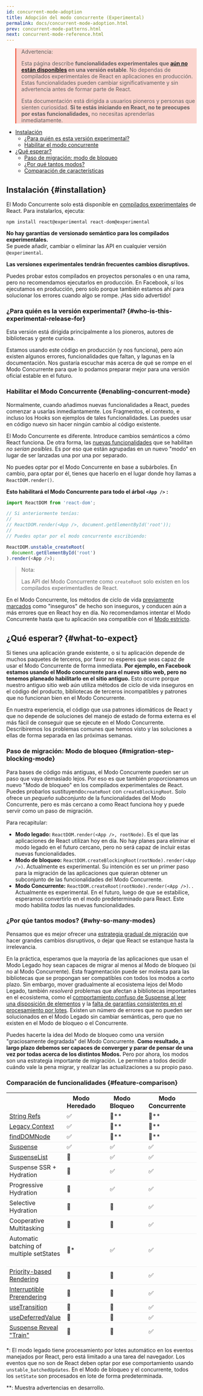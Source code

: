 ```yaml
---
id: concurrent-mode-adoption
title: Adopción del modo concurrente (Experimental)
permalink: docs/concurrent-mode-adoption.html
prev: concurrent-mode-patterns.html
next: concurrent-mode-reference.html
---
```


<style>
.scary > blockquote {
  background-color: rgba(237, 51, 21, 0.2);
  border-left-color: #ed3315;
}
</style>

<div class="scary">

>Advertencia:
>
>Esta página describe **funcionalidades experimentales que [aún no están disponibles](/docs/concurrent-mode-adoption.html) en una versión estable**. No dependas de compilados experimentales de React en aplicaciones en producción. Estas funcionalidades pueden cambiar significativamente y sin advertencia antes de formar parte de React.
>	
>Esta documentación está dirigida a usuarios pioneros y personas que sienten curiosidad. **Si te estás iniciando en React, no te preocupes por estas funcionalidades,** no necesitas aprenderlas inmediatamente.

</div>

- [Instalación](#installation)
  - [¿Para quién es esta versión experimental?](#who-is-this-experimental-release-for)
  - [Habilitar el modo concurrente](#enabling-concurrent-mode)
- [¿Qué esperar?](#what-to-expect)
  - [Paso de migración: modo de bloqueo](#migration-step-blocking-mode)
  - [¿Por qué tantos modos?](#why-so-many-modes)
  - [Comparación de características](#feature-comparison)

## Instalación {#installation}

El Modo Concurrente solo está disponible en [compilados experimentales](/blog/2019/10/22/react-release-channels.html#experimental-channel) de React. Para instalarlos, ejecuta:

```
npm install react@experimental react-dom@experimental
```

**No hay garantías de versionado semántico para los compilados experimentales.**  
Se puede añadir, cambiar o eliminar las API en cualquier versión `@experimental`.

**Las versiones experimentales tendrán frecuentes cambios disruptivos.**

Puedes probar estos compilados en proyectos personales o en una rama, pero no recomendamos ejecutarlos en producción. En Facebook, *sí* los ejecutamos en producción, pero solo porque también estamos ahí para solucionar los errores cuando algo se rompe. ¡Has sido advertido!

### ¿Para quién es la versión experimental?  {#who-is-this-experimental-release-for}

Esta versión está dirigida principalmente a los pioneros, autores de bibliotecas y gente curiosa.

Estamos usando este código en producción (y nos funciona), pero aún existen algunos errores, funcionalidades que faltan, y lagunas en la documentación. Nos gustaría escuchar más acerca de qué se rompe en el Modo Concurrente para que lo podamos preparar mejor para una versión oficial estable en el futuro.

### Habilitar el Modo Concurrente {#enabling-concurrent-mode}

Normalmente, cuando añadimos nuevas funcionalidades a React, puedes comenzar a usarlas inmediantamente. Los Fragmentos, el contexto, e incluso los Hooks son ejemplos de tales funcionalidades. Las puedes usar en código nuevo sin hacer ningún cambio al código existente.

El Modo Concurrente es diferente. Introduce cambios semánticos a cómo React funciona. De otra forma, las [nuevas funcionalidades](/docs/concurrent-mode-patterns.html) que se habilitan *no serían posibles*. Es por eso que están agrupadas en un nuevo "modo" en lugar de ser lanzadas una por una por separado.

No puedes optar por el Modo Concurrente en base a subárboles. En cambio, para optar por él, tienes que hacerlo en el lugar donde hoy llamas a `ReactDOM.render()`.

**Esto habilitará el Modo Concurrente para todo el árbol `<App />` :**

```js
import ReactDOM from 'react-dom';

// Si anteriormente tenías:
//
// ReactDOM.render(<App />, document.getElementById('root'));
//
// Puedes optar por el modo concurrente escribiendo:

ReactDOM.unstable_createRoot(
  document.getElementById('root')
).render(<App />);
```

>Nota:
>
>Las API del Modo Concurrente como `createRoot` solo existen en los compilados experimentadles de React.

En el Modo Concurrente, los métodos de ciclo de vida [previamente marcados](/blog/2018/03/27/update-on-async-rendering.html) como "inseguros" de hecho son inseguros, y conducen aún a más errores que en React hoy en día. No recomendamos intentar el Modo Concurrente hasta que tu aplicación sea compatible con el [Modo estricto](/docs/strict-mode.html).

## ¿Qué esperar? {#what-to-expect}

Si tienes una aplicación grande existente, o si tu aplicación depende de muchos paquetes de terceros, por favor no esperes que seas capaz de usar el Modo Concurrente de forma inmediata. **Por ejemplo, en Facebook estamos usando el Modo concurrente para el nuevo sitio web, pero no tenemos planeado habilitarlo en el sitio antiguo.** Esto ocurre porque nuestro antiguo sitio web aún utiliza métodos de ciclo de vida inseguros en el código del producto, bibliotecas de terceros incompatibles y patrones que no funcionan bien en el Modo Concurrente.

En nuestra experiencia, el código que usa patrones idiomáticos de React y que no depende de soluciones del manejo de estado de forma externa es el más fácil de conseguir que se ejecute en el Modo Concurrente. Describiremos los problemas comunes que hemos visto y las soluciones a ellas de forma separada en las próximas semanas.

### Paso de migración: Modo de bloqueo {#migration-step-blocking-mode}

Para bases de código más antiguas, el Modo Concurrente pueden ser un paso que vaya demasiado lejos. Por eso es que también proporcionamos un nuevo "Modo de bloqueo" en los compilados experimentales de React. Puedes probarlos sustituyendo`createRoot` con `createBlockingRoot`.  Solo ofrece un *pequeño subconjunto* de la funcionalidades del Modo Concurrente, pero es más cercano a como React funciona hoy y puede servir como un paso de migración.

Para recapitular:

* **Modo legado:** `ReactDOM.render(<App />, rootNode)`. Es el que las aplicaciones de React utilizan hoy en día. No hay planes para eliminar el modo legado en el futuro cercano, pero no será capaz de incluir estas nuevas funcionalidades. 
* **Modo de bloqueo:** `ReactDOM.createBlockingRoot(rootNode).render(<App />)`. Actualmente es experimental. Su intención es ser un primer paso para la migración de las aplicaciones que quieran obtener un subconjunto de las funcionalidades del Modo Concurrente.
* **Modo Concurrente:** `ReactDOM.createRoot(rootNode).render(<App />)`. . Actualmente es experimental. En el futuro, luego de que se estabilice, esperamos convertirlo en el modo predeterminado para React. Este modo habilita *todas* las nuevas funcionalidades.

### ¿Por qúe tantos modos? {#why-so-many-modes}

Pensamos que es mejor ofrecer una [estrategia gradual de migración](/docs/faq-versioning.html#commitment-to-stability) que hacer grandes cambios disruptivos, o dejar que React se estanque hasta la irrelevancia.

En la práctica, esperamos que la mayoría de las aplicaciones que usan el Modo Legado hoy sean capaces de migrar al menos al Modo de bloqueo (si no al Modo Concurrente). Esta fragmentación puede ser molesta para las bibliotecas que se propongan ser compatibles con todos los modos a corto plazo. Sin embargo, mover gradualmente al ecosistema lejos del Modo Legado, también *resolverá* problemas que afectan a bibliotecas importantes en el ecosistema, como el [comportamiento confuso de Suspense al leer una disposición de elementos](https://github.com/facebook/react/issues/14536) y la [falta de garantías consistentes en el procesamiento por lotes](https://github.com/facebook/react/issues/15080). Existen un número de errores que no pueden ser solucionados en el Modo Legado sin cambiar semánticas, pero que no existen en el Modo de bloqueo o el Concurrente.

Puedes hacerte la idea del Modo de bloqueo como una versión "graciosamente degradada" del Modo Concurrente. **Como resultado, a largo plazo debemos ser capaces de converger y parar de pensar de una vez por todas acerca de los distintos Modos.** Pero por ahora, los modos son una estrategia importante de migración. Le permiten a todos decidir cuándo vale la pena migrar, y realizar las actualizaciones a su propio paso.

### Comparación de funcionalidades {#feature-comparison}

<style>
  #feature-table table { border-collapse: collapse; }
  #feature-table th { padding-right: 30px; }
  #feature-table tr { border-bottom: 1px solid #eee; }
</style>

<div id="feature-table">

|   |Modo Heredado|Modo Bloqueo   |Modo Concurrente |
|---  |---  |---  |---  |
|[String Refs](/docs/refs-and-the-dom.html#legacy-api-string-refs)  |✅  |🚫**  |🚫**  |
|[Legacy Context](/docs/legacy-context.html) |✅  |🚫**  |🚫**  |
|[findDOMNode](/docs/strict-mode.html#warning-about-deprecated-finddomnode-usage)  |✅  |🚫**  |🚫**  |
|[Suspense](/docs/concurrent-mode-suspense.html#what-is-suspense-exactly) |✅  |✅  |✅  |
|[SuspenseList](/docs/concurrent-mode-patterns.html#suspenselist) |🚫  |✅  |✅  |
|Suspense SSR + Hydration |🚫  |✅  |✅  |
|Progressive Hydration  |🚫  |✅  |✅  |
|Selective Hydration  |🚫  |🚫  |✅  |
|Cooperative Multitasking |🚫  |🚫  |✅  |
|Automatic batching of multiple setStates     |🚫* |✅  |✅  |
|[Priority-based Rendering](/docs/concurrent-mode-patterns.html#splitting-high-and-low-priority-state) |🚫  |🚫  |✅  |
|[Interruptible Prerendering](/docs/concurrent-mode-intro.html#interruptible-rendering) |🚫  |🚫  |✅  |
|[useTransition](/docs/concurrent-mode-patterns.html#transitions)  |🚫  |🚫  |✅  |
|[useDeferredValue](/docs/concurrent-mode-patterns.html#deferring-a-value) |🚫  |🚫  |✅  |
|[Suspense Reveal "Train"](/docs/concurrent-mode-patterns.html#suspense-reveal-train)  |🚫  |🚫  |✅  |

</div>

\*: El modo legado tiene procesamiento por lotes automático en los eventos manejados por React, pero está limitado a una tarea del navegador. Los eventos que no son de React deben optar por ese comportamiento usando `unstable_batchedUpdates`. En el Modo de bloqueo y el concurrente, todos los `setState` son procesados en lote de forma predeterminada.

\*\*: Muestra advertencias en desarrollo.
